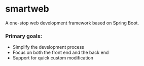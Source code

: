 # smartweb
A one-stop web development framework based on Spring Boot.
### Primary goals:
* Simplify the development process
* Focus on both the front end and the back end
* Support for quick custom modification

